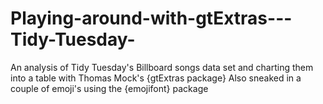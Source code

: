 # Playing-around-with-gtExtras---Tidy-Tuesday-

An analysis of Tidy Tuesday's Billboard songs data set and charting them into a table with Thomas Mock's {gtExtras package}
Also sneaked in a couple of emoji's using the {emojifont} package
